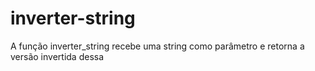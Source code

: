 # inverter-string
A função inverter_string recebe uma string como parâmetro e retorna a versão invertida dessa

